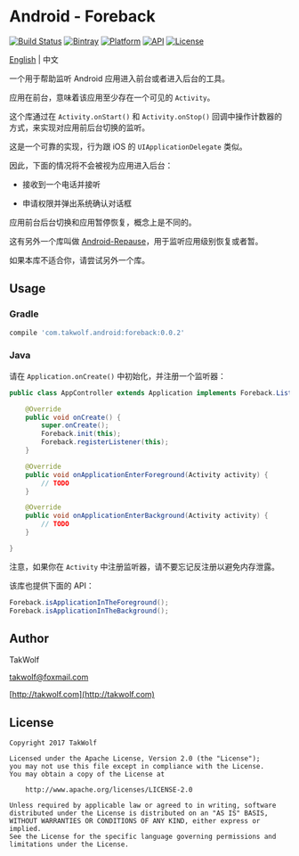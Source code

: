 # Android - Foreback #

[![Build Status](https://travis-ci.org/TakWolf/Android-Foreback.svg?branch=master)](https://travis-ci.org/TakWolf/Android-Foreback)
[![Bintray](https://api.bintray.com/packages/takwolf/maven/Android-Foreback/images/download.svg)](https://bintray.com/takwolf/maven/Android-Foreback/_latestVersion)
[![Platform](https://img.shields.io/badge/platform-Android-green.svg)](https://www.android.com)
[![API](https://img.shields.io/badge/API-14%2B-brightgreen.svg)](https://android-arsenal.com/api?level=14)
[![License](https://img.shields.io/github/license/TakWolf/Android-Foreback.svg)](http://www.apache.org/licenses/LICENSE-2.0)

[English](README.md) | 中文

一个用于帮助监听 Android 应用进入前台或者进入后台的工具。

应用在前台，意味着该应用至少存在一个可见的 `Activity`。

这个库通过在 `Activity.onStart()` 和 `Activity.onStop()` 回调中操作计数器的方式，来实现对应用前后台切换的监听。

这是一个可靠的实现，行为跟 iOS 的 `UIApplicationDelegate` 类似。

因此，下面的情况将不会被视为应用进入后台：

- 接收到一个电话并接听

- 申请权限并弹出系统确认对话框

应用前台后台切换和应用暂停恢复，概念上是不同的。

这有另外一个库叫做 [Android-Repause](https://github.com/TakWolf/Android-Repause)，用于监听应用级别恢复或者暂。

如果本库不适合你，请尝试另外一个库。

## Usage ##

### Gradle ###

``` gradle
compile 'com.takwolf.android:foreback:0.0.2'
```

### Java ###

请在 `Application.onCreate()` 中初始化，并注册一个监听器：

``` java
public class AppController extends Application implements Foreback.Listener {

    @Override
    public void onCreate() {
        super.onCreate();
        Foreback.init(this);
        Foreback.registerListener(this);
    }

    @Override
    public void onApplicationEnterForeground(Activity activity) {
        // TODO
    }

    @Override
    public void onApplicationEnterBackground(Activity activity) {
        // TODO
    }

}
```

注意，如果你在 `Activity` 中注册监听器，请不要忘记反注册以避免内存泄露。

该库也提供下面的 API：

``` java
Foreback.isApplicationInTheForeground();
Foreback.isApplicationInTheBackground();
```

## Author ##

TakWolf

[takwolf@foxmail.com](mailto:takwolf@foxmail.com)

[http://takwolf.com](http://takwolf.com)

## License ##

```
Copyright 2017 TakWolf

Licensed under the Apache License, Version 2.0 (the "License");
you may not use this file except in compliance with the License.
You may obtain a copy of the License at

    http://www.apache.org/licenses/LICENSE-2.0

Unless required by applicable law or agreed to in writing, software
distributed under the License is distributed on an "AS IS" BASIS,
WITHOUT WARRANTIES OR CONDITIONS OF ANY KIND, either express or implied.
See the License for the specific language governing permissions and
limitations under the License.
```
